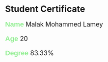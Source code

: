 <style>
  .student-id {


    p {
      font-size:1.3rem;


      .main-col{
      font-family: Helvetica;
      font-size: 1.4rem;
      font-weight: 600;
      color: lightgreen;
      }
    }
  }
</style>

# Student Certificate

<div class="student-id" >
  <p>
    <span class="main-col" >Name</span>
    Malak Mohammed Lamey
  </p>
  <p>
    <span class="main-col" >Age</span>
    20
  </p>
  <p>
    <span class="main-col" >Degree</span>
    83.33%
  </p>

</div>
